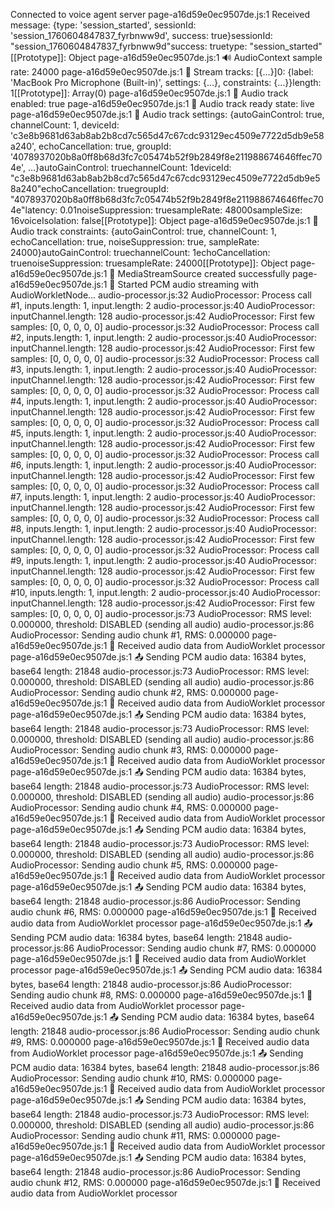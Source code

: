 Connected to voice agent server
page-a16d59e0ec9507de.js:1 Received message: {type: 'session_started', sessionId: 'session_1760604847837_fyrbnww9d', success: true}sessionId: "session_1760604847837_fyrbnww9d"success: truetype: "session_started"[[Prototype]]: Object
page-a16d59e0ec9507de.js:1 🔊 AudioContext sample rate: 24000
page-a16d59e0ec9507de.js:1 🎤 Stream tracks: [{…}]0: {label: 'MacBook Pro Microphone (Built-in)', settings: {…}, constraints: {…}}length: 1[[Prototype]]: Array(0)
page-a16d59e0ec9507de.js:1 🎤 Audio track enabled: true
page-a16d59e0ec9507de.js:1 🎤 Audio track ready state: live
page-a16d59e0ec9507de.js:1 🎤 Audio track settings: {autoGainControl: true, channelCount: 1, deviceId: 'c3e8b9681d63ab8ab2b8cd7c565d47c67cdc93129ec4509e7722d5db9e58a240', echoCancellation: true, groupId: '4078937020b8a0ff8b68d3fc7c05474b52f9b2849f8e211988674646ffec704e', …}autoGainControl: truechannelCount: 1deviceId: "c3e8b9681d63ab8ab2b8cd7c565d47c67cdc93129ec4509e7722d5db9e58a240"echoCancellation: truegroupId: "4078937020b8a0ff8b68d3fc7c05474b52f9b2849f8e211988674646ffec704e"latency: 0.01noiseSuppression: truesampleRate: 48000sampleSize: 16voiceIsolation: false[[Prototype]]: Object
page-a16d59e0ec9507de.js:1 🎤 Audio track constraints: {autoGainControl: true, channelCount: 1, echoCancellation: true, noiseSuppression: true, sampleRate: 24000}autoGainControl: truechannelCount: 1echoCancellation: truenoiseSuppression: truesampleRate: 24000[[Prototype]]: Object
page-a16d59e0ec9507de.js:1 🔗 MediaStreamSource created successfully
page-a16d59e0ec9507de.js:1 🎤 Started PCM audio streaming with AudioWorkletNode...
audio-processor.js:32 AudioProcessor: Process call #1, inputs.length: 1, input.length: 2
audio-processor.js:40 AudioProcessor: inputChannel.length: 128
audio-processor.js:42 AudioProcessor: First few samples: [0, 0, 0, 0, 0]
audio-processor.js:32 AudioProcessor: Process call #2, inputs.length: 1, input.length: 2
audio-processor.js:40 AudioProcessor: inputChannel.length: 128
audio-processor.js:42 AudioProcessor: First few samples: [0, 0, 0, 0, 0]
audio-processor.js:32 AudioProcessor: Process call #3, inputs.length: 1, input.length: 2
audio-processor.js:40 AudioProcessor: inputChannel.length: 128
audio-processor.js:42 AudioProcessor: First few samples: [0, 0, 0, 0, 0]
audio-processor.js:32 AudioProcessor: Process call #4, inputs.length: 1, input.length: 2
audio-processor.js:40 AudioProcessor: inputChannel.length: 128
audio-processor.js:42 AudioProcessor: First few samples: [0, 0, 0, 0, 0]
audio-processor.js:32 AudioProcessor: Process call #5, inputs.length: 1, input.length: 2
audio-processor.js:40 AudioProcessor: inputChannel.length: 128
audio-processor.js:42 AudioProcessor: First few samples: [0, 0, 0, 0, 0]
audio-processor.js:32 AudioProcessor: Process call #6, inputs.length: 1, input.length: 2
audio-processor.js:40 AudioProcessor: inputChannel.length: 128
audio-processor.js:42 AudioProcessor: First few samples: [0, 0, 0, 0, 0]
audio-processor.js:32 AudioProcessor: Process call #7, inputs.length: 1, input.length: 2
audio-processor.js:40 AudioProcessor: inputChannel.length: 128
audio-processor.js:42 AudioProcessor: First few samples: [0, 0, 0, 0, 0]
audio-processor.js:32 AudioProcessor: Process call #8, inputs.length: 1, input.length: 2
audio-processor.js:40 AudioProcessor: inputChannel.length: 128
audio-processor.js:42 AudioProcessor: First few samples: [0, 0, 0, 0, 0]
audio-processor.js:32 AudioProcessor: Process call #9, inputs.length: 1, input.length: 2
audio-processor.js:40 AudioProcessor: inputChannel.length: 128
audio-processor.js:42 AudioProcessor: First few samples: [0, 0, 0, 0, 0]
audio-processor.js:32 AudioProcessor: Process call #10, inputs.length: 1, input.length: 2
audio-processor.js:40 AudioProcessor: inputChannel.length: 128
audio-processor.js:42 AudioProcessor: First few samples: [0, 0, 0, 0, 0]
audio-processor.js:73 AudioProcessor: RMS level: 0.000000, threshold: DISABLED (sending all audio)
audio-processor.js:86 AudioProcessor: Sending audio chunk #1, RMS: 0.000000
page-a16d59e0ec9507de.js:1 📨 Received audio data from AudioWorklet processor
page-a16d59e0ec9507de.js:1 📤 Sending PCM audio data: 16384 bytes, base64 length: 21848
audio-processor.js:73 AudioProcessor: RMS level: 0.000000, threshold: DISABLED (sending all audio)
audio-processor.js:86 AudioProcessor: Sending audio chunk #2, RMS: 0.000000
page-a16d59e0ec9507de.js:1 📨 Received audio data from AudioWorklet processor
page-a16d59e0ec9507de.js:1 📤 Sending PCM audio data: 16384 bytes, base64 length: 21848
audio-processor.js:73 AudioProcessor: RMS level: 0.000000, threshold: DISABLED (sending all audio)
audio-processor.js:86 AudioProcessor: Sending audio chunk #3, RMS: 0.000000
page-a16d59e0ec9507de.js:1 📨 Received audio data from AudioWorklet processor
page-a16d59e0ec9507de.js:1 📤 Sending PCM audio data: 16384 bytes, base64 length: 21848
audio-processor.js:73 AudioProcessor: RMS level: 0.000000, threshold: DISABLED (sending all audio)
audio-processor.js:86 AudioProcessor: Sending audio chunk #4, RMS: 0.000000
page-a16d59e0ec9507de.js:1 📨 Received audio data from AudioWorklet processor
page-a16d59e0ec9507de.js:1 📤 Sending PCM audio data: 16384 bytes, base64 length: 21848
audio-processor.js:73 AudioProcessor: RMS level: 0.000000, threshold: DISABLED (sending all audio)
audio-processor.js:86 AudioProcessor: Sending audio chunk #5, RMS: 0.000000
page-a16d59e0ec9507de.js:1 📨 Received audio data from AudioWorklet processor
page-a16d59e0ec9507de.js:1 📤 Sending PCM audio data: 16384 bytes, base64 length: 21848
audio-processor.js:86 AudioProcessor: Sending audio chunk #6, RMS: 0.000000
page-a16d59e0ec9507de.js:1 📨 Received audio data from AudioWorklet processor
page-a16d59e0ec9507de.js:1 📤 Sending PCM audio data: 16384 bytes, base64 length: 21848
audio-processor.js:86 AudioProcessor: Sending audio chunk #7, RMS: 0.000000
page-a16d59e0ec9507de.js:1 📨 Received audio data from AudioWorklet processor
page-a16d59e0ec9507de.js:1 📤 Sending PCM audio data: 16384 bytes, base64 length: 21848
audio-processor.js:86 AudioProcessor: Sending audio chunk #8, RMS: 0.000000
page-a16d59e0ec9507de.js:1 📨 Received audio data from AudioWorklet processor
page-a16d59e0ec9507de.js:1 📤 Sending PCM audio data: 16384 bytes, base64 length: 21848
audio-processor.js:86 AudioProcessor: Sending audio chunk #9, RMS: 0.000000
page-a16d59e0ec9507de.js:1 📨 Received audio data from AudioWorklet processor
page-a16d59e0ec9507de.js:1 📤 Sending PCM audio data: 16384 bytes, base64 length: 21848
audio-processor.js:86 AudioProcessor: Sending audio chunk #10, RMS: 0.000000
page-a16d59e0ec9507de.js:1 📨 Received audio data from AudioWorklet processor
page-a16d59e0ec9507de.js:1 📤 Sending PCM audio data: 16384 bytes, base64 length: 21848
audio-processor.js:73 AudioProcessor: RMS level: 0.000000, threshold: DISABLED (sending all audio)
audio-processor.js:86 AudioProcessor: Sending audio chunk #11, RMS: 0.000000
page-a16d59e0ec9507de.js:1 📨 Received audio data from AudioWorklet processor
page-a16d59e0ec9507de.js:1 📤 Sending PCM audio data: 16384 bytes, base64 length: 21848
audio-processor.js:86 AudioProcessor: Sending audio chunk #12, RMS: 0.000000
page-a16d59e0ec9507de.js:1 📨 Received audio data from AudioWorklet processor